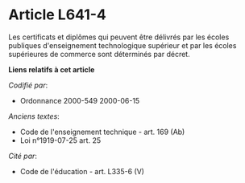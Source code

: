 # Article L641-4

Les certificats et diplômes qui peuvent être délivrés par les écoles publiques d'enseignement technologique supérieur et par
les écoles supérieures de commerce sont déterminés par décret.

**Liens relatifs à cet article**

_Codifié par_:

  - Ordonnance 2000-549 2000-06-15

_Anciens textes_:

  - Code de l'enseignement technique - art. 169 (Ab)
  - Loi n°1919-07-25 art. 25

_Cité par_:

  - Code de l'éducation - art. L335-6 (V)
